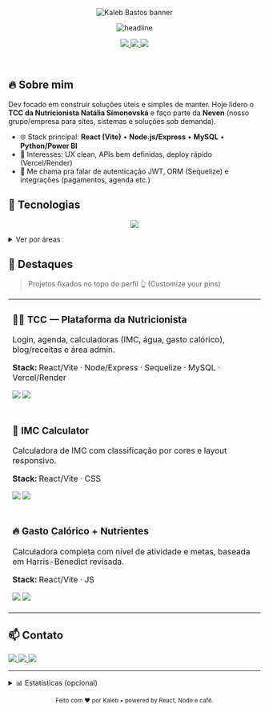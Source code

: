 <!-- Banner -->
<p align="center">
  <img src="https://capsule-render.vercel.app/api?type=rect&color=0:111827,100:1f2937&height=120&section=header&text=Kaleb%20Bastos&fontSize=48&fontColor=ffffff&fontAlign=50&fontAlignY=70&desc=React%20%7C%20Node%20%7C%20MySQL%20%7C%20Python&descAlign=50&descAlignY=40" alt="Kaleb Bastos banner" />
</p>

<p align="center">
  <img src="https://readme-typing-svg.demolab.com?font=Inter&weight=600&pause=1100&color=22D3EE&center=true&vCenter=true&width=800&lines=Dev+em+forma%C3%A7%C3%A3o+%E2%80%94+ETEC+Paulistano+(DS);Front-end+React+(Vite)+%E2%80%A2+Back-end+Node.js%2FExpress;Banco+de+Dados+MySQL+%E2%80%A2+Dados+com+Python%2FPower+BI" alt="headline" />
</p>

<!-- CTAs -->
<p align="center">
  <a href="https://tcc-nutri.vercel.app/" target="_blank">
    <img src="https://img.shields.io/badge/Demo%20%7C%20TCC%20Nutricionista-111827?style=for-the-badge&logo=vercel&logoColor=white" />
  </a>
  <a href="https://github.com/SEU-USUARIO?tab=repositories" target="_blank">
    <img src="https://img.shields.io/badge/Portf%C3%B3lio%20de%20Projetos-111827?style=for-the-badge&logo=github&logoColor=white" />
  </a>
  <a href="https://github.com/SEU-USUARIO/neven" target="_blank">
    <img src="https://img.shields.io/badge/Neven%20%E2%80%94%20Nossa%20empresa-111827?style=for-the-badge&logo=codesandbox&logoColor=white" />
  </a>
</p>

<br/>

## 🔥 Sobre mim
Dev focado em construir soluções úteis e simples de manter. Hoje lidero o **TCC da Nutricionista Natália Simonovská** e faço parte da **Neven** (nosso grupo/empresa para sites, sistemas e soluções sob demanda).

- 🌐 Stack principal: **React (Vite)** • **Node.js/Express** • **MySQL** • **Python/Power BI**
- 🎯 Interesses: UX clean, APIs bem definidas, deploy rápido (Vercel/Render)
- 💬 Me chama pra falar de autenticação JWT, ORM (Sequelize) e integrações (pagamentos, agenda etc.)

## 🧰 Tecnologias
<p align="center">
  <img src="https://skillicons.dev/icons?i=react,vite,js,html,css,tailwind,nodejs,express,sequelize,python,mysql,git,github,postman,vercel,render,powershell" />
</p>

<!-- Se quiser granular, deixa assim também: -->
<details>
  <summary>Ver por áreas</summary>

**Front-end:** React (Vite), Tailwind, Axios  
**Back-end:** Node.js (Express), Sequelize, JWT, REST  
**Banco:** MySQL (modelagem, queries, migrations)  
**Dados:** Python (pandas, numpy, matplotlib), Excel Avançado, Power BI  
**Dev/Deploy:** Git/GitHub, Vercel (front), Render (back), Postman  
</details>

## 🚀 Destaques
> Projetos fixados no topo do perfil 👆 (Customize your pins)

<table>
  <tr>
    <td>
      <h3>🧑‍⚕️ TCC — Plataforma da Nutricionista</h3>
      <p>Login, agenda, calculadoras (IMC, água, gasto calórico), blog/receitas e área admin.</p>
      <p><b>Stack:</b> React/Vite · Node/Express · Sequelize · MySQL · Vercel/Render</p>
      <p>
        <a href="https://github.com/SEU-USUARIO/tcc-nutri"><img src="https://img.shields.io/badge/Repo-111827?style=for-the-badge&logo=github&logoColor=white" /></a>
        <a href="https://tcc-nutri.vercel.app/"><img src="https://img.shields.io/badge/Demo-111827?style=for-the-badge&logo=vercel&logoColor=white" /></a>
      </p>
    </td>
  </tr>
  <tr>
    <td>
      <h3>📏 IMC Calculator</h3>
      <p>Calculadora de IMC com classificação por cores e layout responsivo.</p>
      <p><b>Stack:</b> React/Vite · CSS</p>
      <p>
        <a href="https://github.com/SEU-USUARIO/imc-calculator"><img src="https://img.shields.io/badge/Repo-111827?style=for-the-badge&logo=github&logoColor=white" /></a>
        <a href="#"><img src="https://img.shields.io/badge/Demo-111827?style=for-the-badge&logo=vercel&logoColor=white" /></a>
      </p>
    </td>
  </tr>
  <tr>
    <td>
      <h3>🔥 Gasto Calórico + Nutrientes</h3>
      <p>Calculadora completa com nível de atividade e metas, baseada em Harris-Benedict revisada.</p>
      <p><b>Stack:</b> React/Vite · JS</p>
      <p>
        <a href="https://github.com/SEU-USUARIO/calculo-gasto-calorico"><img src="https://img.shields.io/badge/Repo-111827?style=for-the-badge&logo=github&logoColor=white" /></a>
        <a href="#"><img src="https://img.shields.io/badge/Demo-111827?style=for-the-badge&logo=vercel&logoColor=white" /></a>
      </p>
    </td>
  </tr>
</table>

## 📫 Contato
<p>
  <a href="https://www.linkedin.com/in/SEU-LINKEDIN" target="_blank">
    <img src="https://img.shields.io/badge/LinkedIn-0a66c2?style=for-the-badge&logo=linkedin&logoColor=white" />
  </a>
  <a href="mailto:seuemail@exemplo.com" target="_blank">
    <img src="https://img.shields.io/badge/E--mail-111827?style=for-the-badge&logo=gmail&logoColor=white" />
  </a>
  <a href="https://github.com/SEU-USUARIO" target="_blank">
    <img src="https://img.shields.io/badge/GitHub-111827?style=for-the-badge&logo=github&logoColor=white" />
  </a>
</p>

---

<!-- Opcional: estatísticas (deixa colapsado pra não poluir) -->
<details>
  <summary>📊 Estatísticas (opcional)</summary>
  <br/>
  <img src="https://github-readme-stats.vercel.app/api?username=SEU-USUARIO&show_icons=true&theme=tokyonight&hide_title=true" height="140" />
  <img src="https://github-readme-stats.vercel.app/api/top-langs/?username=SEU-USUARIO&layout=compact&theme=tokyonight" height="140" />
</details>

<!-- Rodapé minimal -->
<p align="center">
  <sub>Feito com ❤️ por Kaleb • powered by React, Node e café.</sub>
</p>
